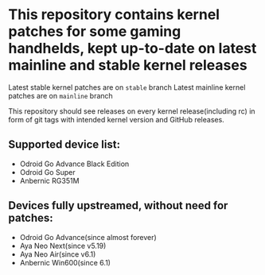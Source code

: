 # This repository contains kernel patches for some gaming handhelds, kept up-to-date on latest mainline and stable kernel releases

Latest stable kernel patches are on `stable` branch
Latest mainline kernel patches are on `mainline` branch

This repository should see releases on every kernel release(including rc) in form of git tags with intended kernel version and GitHub releases.

## Supported device list:
- Odroid Go Advance Black Edition
- Odroid Go Super
- Anbernic RG351M

## Devices fully upstreamed, without need for patches:
- Odroid Go Advance(since almost forever)
- Aya Neo Next(since v5.19)
- Aya Neo Air(since v6.1)
- Anbernic Win600(since 6.1)
